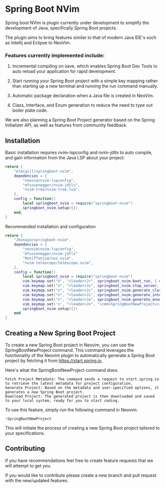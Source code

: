 # Spring Boot NVim

Spring boot NVim is plugin currently under development to simplify the development of Java, specifically Spring Boot projects.

The plugin aims to bring features similar to that of modern Java IDE's such as Intellij and Eclipse to NeoVim.

### Features currently implemented include:

1. Incremental compiling on save, which enables Spring Boot Dev Tools to auto reload your application for rapid development.

2. Start running your Spring Boot project with a simple key mapping rather than starting up a new terminal and running the run command manually.

3. Automatic package declaration when a Java file is created in NeoVim.

4. Class, Interface, and Enum generation to reduce the need to type out boiler plate code.

We are also planning a Spring Boot Project generator based on the Spring Initializer API, as well as features from community feedback.

## Installation

Basic installation requires nvim-lspconfig and nvim-jdtls to auto compile, and gain information from the Java LSP about your project.

```lua
return {
	"elmcgill/springboot-nvim",
	depedencies = {
		"neovim/nvim-lspconfig",
		"mfussenegger/nvim-jdtls",
		"nvim-tree/nvim-tree.lua",
	},
	config = function()
		local springboot_nvim = require("springboot-nvim")
		springboot_nvim.setup({})
	end,
}
```

Recommended installation and configuration

```lua
return {
    "Jhonayo/springboot-nvim",
    depedencies = {
        "neovim/nvim-lspconfig",
        "mfussenegger/nvim-jdtls"
        "MunifTanjim/nui.nvim",
        "nvim-telescope/telescope.nvim",
    },
    config = function()
        local springboot_nvim = require("springboot-nvim")
        vim.keymap.set("n", "<leader>Jr", springboot_nvim.boot_run, { desc = "Spring Boot Run Project" })
        vim.keymap.set("n", "<leader>Js", springboot_nvim.stop_server, { desc = "Spring Boot Stop Project" })
        vim.keymap.set("n", "<leader>Jc", springboot_nvim.generate_class, { desc = "Java Create Class" })
        vim.keymap.set("n", "<leader>Ji", springboot_nvim.generate_interface, { desc = "Java Create Interface" })
        vim.keymap.set("n", "<leader>Je", springboot_nvim.generate_enum, { desc = "Java Create Enum" })
        vim.keymap.set('n', "<leader>Jn", "<cmd>SpringBootNewProject<cr>", {desc = "New Spring Project"})
        springboot_nvim.setup({})
    end
}
```

## Creating a New Spring Boot Project

To create a new Spring Boot project in Neovim, you can use the SpringBootNewProject command. This command leverages the functionality of the Neovim plugin to automatically generate a Spring Boot project by fetching it from https://start.spring.io.

Here's what the SpringBootNewProject command does:

    Fetch Project Metadata: The command sends a request to start.spring.io to retrieve the latest metadata for project configuration.
    Generate Project: Based on the metadata and user-specified options, it generates a new Spring Boot project.
    Download Project: The generated project is then downloaded and saved to your local system, ready for you to start coding.

To use this feature, simply run the following command in Neovim:

```vim
:SpringBootNewProject
```

This will initiate the process of creating a new Spring Boot project tailored to your specifications.

## Contributing

If you have recommendations feel free to create feature requests that we will attempt to get you.

If you would like to contribute please create a new branch and pull request with the new/updated features.
